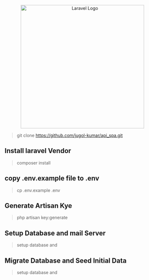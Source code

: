 <p align="center"><a href="https://laravel.com" target="_blank"><img src="https://raw.githubusercontent.com/laravel/art/master/logo-lockup/5%20SVG/2%20CMYK/1%20Full%20Color/laravel-logolockup-cmyk-red.svg" width="400" alt="Laravel Logo"></a></p>

> git clone https://github.com/jugol-kumar/api_spa.git
## Install laravel Vendor
> composer install
## copy .env.example file to .env
> cp .env.example .env
## Generate Artisan Kye
> php artisan key:generate
## Setup Database and mail Server
> setup database and

## Migrate Database and Seed Initial Data
> setup database and

